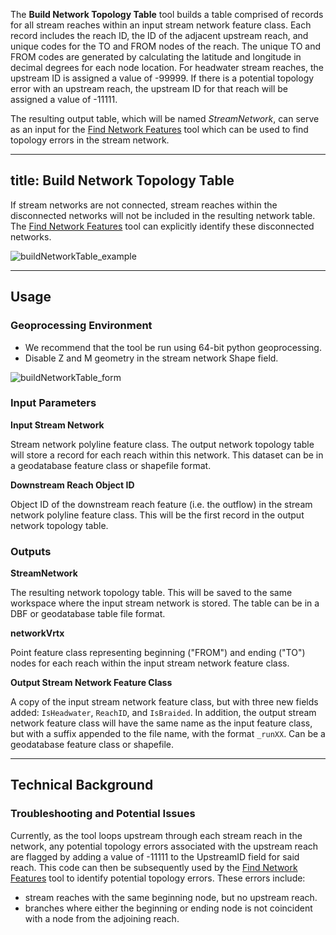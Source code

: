The **Build Network Topology Table** tool builds a table comprised of records for all stream reaches within an input stream network feature class. Each record includes the reach ID, the ID of the adjacent upstream reach, and unique codes for the TO and FROM nodes of the reach. The unique TO and FROM codes are generated by calculating the latitude and longitude in decimal degrees for each node location. For headwater stream reaches, the upstream ID is assigned a value of -99999. If there is a potential topology error with an upstream reach, the upstream ID for that reach will be assigned a value of -11111.

The resulting output table, which will be named *StreamNetwork*, can serve as an input for the [Find Network Features](http://gnat.riverscapes.xyz/Find-Network-Features) tool which can be used to find topology errors in the stream network. 

---
title: Build Network Topology Table
---


If stream networks are not connected, stream reaches within the disconnected networks will not be included in the resulting network table. The [Find Network Features](http://gnat.riverscapes.xyz/Find-Network-Features) tool can explicitly identify these disconnected networks.

![buildNetworkTable_example]({{site.baseurl}}/images/buildNetworkTable_example.PNG)

_______________________________________________________________
## Usage

### Geoprocessing Environment
* We recommend that the tool be run using 64-bit python geoprocessing.
* Disable Z and M geometry in the stream network Shape field.

![buildNetworkTable_form]({{site.baseurl}}/images/buildNetworkTable_form.PNG)

### Input Parameters
**Input Stream Network**

Stream network polyline feature class. The output network topology table will store a record for each reach within this network.  This dataset can be in a geodatabase feature class or shapefile format. 

**Downstream Reach Object ID**

Object ID of the downstream reach feature (i.e. the outflow) in the stream network polyline feature class. This will be the first record in the output network topology table.

### Outputs
**StreamNetwork**

The resulting network topology table.  This will be saved to the same workspace where the input stream network is stored. The table can be in a DBF or geodatabase table file format.

**networkVrtx**

Point feature class representing beginning ("FROM") and ending ("TO") nodes for each reach within the input stream network feature class.

**Output Stream Network Feature Class**

A copy of the input stream network feature class, but with three new fields added: `IsHeadwater`, `ReachID`, and `IsBraided`.  In addition, the output stream network feature class will have the same name as the input feature class, but with a suffix appended to the file name, with the format `_runXX`.  Can be a geodatabase feature class or shapefile.

_______________________________________________________________
## Technical Background
### Troubleshooting and Potential Issues
Currently, as the tool loops upstream through each stream reach in the network, any potential topology errors associated with the upstream reach are flagged by adding a value of -11111 to the UpstreamID field for said reach. This code can then be subsequently used by the [Find Network Features](https://github.com/SouthForkResearch/gnat/wiki/Find-Network-Features) tool to identify potential topology errors. These errors include:

* stream reaches with the same beginning node, but no upstream reach.
* branches where either the beginning or ending node is not coincident with a node from the adjoining reach.
